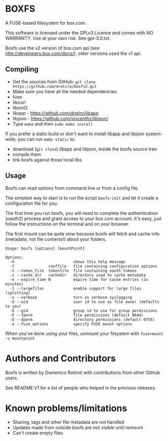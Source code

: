 BOXFS
=====

A FUSE-based filesystem for box.com.

This software is licensed under the GPLv3 Licence and comes with NO WARRANTY.
Use at your own risk. See gpl-3.0.txt.

Boxfs use the v2 version of box.com api (see http://developers.box.com/docs/),
older versions used the v1 api.

Compiling
---------

 * Get the sources from GitHub: `git clone https://github.com/drotiro/boxfs2.git`
 * Make sure you have all the needed dependencies:
  * fuse
  * libcurl
  * libxml2
  * libapp  - https://github.com/drotiro/libapp
  * libjson - https://github.com/vincenthz/libjson/
 * Type `make` and then `sudo make install`

If you prefer a static build or don't want to install libapp and libjson system-wide,
you can run `make static` to: 
 * download (`git clone`) libapp and libjson, inside the boxfs source tree
 * compile them
 * link boxfs against those local libs

Usage
-----

Boxfs can read options from command line or from a config file.

The simplest way to start is to run the script `boxfs-init` and let it create
a configuration file for you.

The first time you run boxfs, you will need to complete the authentication
(oauth2) process and grant access to your box.com account. It's easy, just
follow the instructions on the terminal and on your browser.

The first mount can be quite slow because boxfs will fetch and cache info
(metadata, not file contents!) about your folders.

	Usage: boxfs [options] [mountPoint]
	
	Options:
	  -h                          shows this help message
	  -f               conffile   file containing configuration options
	  -t --token_file  tokenfile  file containing oauth tokens
	  -c --cache_dir   cachedir   directory used to cache metadata
	  -e --expire_time N          expire time for cache entries (in minutes)
	  -l --largefiles             enable support for large files (splitting)
	  -v --verbose                turn on verbose syslogging
	  -U --uid                    user id to use as file owner (defaults to you)
	  -G --gid                    group id to use for group permissions
	  -F --fperm                  file permissions (default 0644)
	  -D --dperm                  directory permissions (default 0755)
	  -o --fuse_options			  specify FUSE mount options


When you've done using your files, unmount your filsystem
with `fusermount -u mountpoint`

Authors and Contributors
========================

Boxfs is written by Domenico Rotiroti with contributions from other GitHub users.

See README.V1 for a list of people who helped in the previous releases.

Known problems/limitations
==========================

 * Sharing, tags and other file metadata are not handled
 * Updates made from outside boxfs are not visible until remount
 * Can't create empty files
